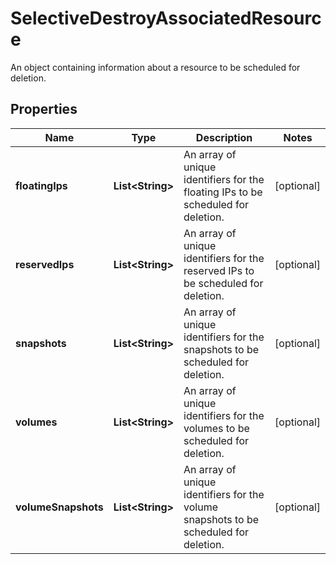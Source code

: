 

# SelectiveDestroyAssociatedResource

An object containing information about a resource to be scheduled for deletion.

## Properties

| Name | Type | Description | Notes |
|------------ | ------------- | ------------- | -------------|
|**floatingIps** | **List&lt;String&gt;** | An array of unique identifiers for the floating IPs to be scheduled for deletion. |  [optional] |
|**reservedIps** | **List&lt;String&gt;** | An array of unique identifiers for the reserved IPs to be scheduled for deletion. |  [optional] |
|**snapshots** | **List&lt;String&gt;** | An array of unique identifiers for the snapshots to be scheduled for deletion. |  [optional] |
|**volumes** | **List&lt;String&gt;** | An array of unique identifiers for the volumes to be scheduled for deletion. |  [optional] |
|**volumeSnapshots** | **List&lt;String&gt;** | An array of unique identifiers for the volume snapshots to be scheduled for deletion. |  [optional] |



